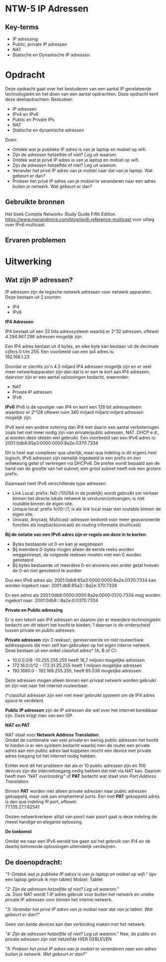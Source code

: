 # NTW-5 IP Adressen


## Key-terms

- IP adressing
- Public, private IP adressen
- NAT
- Statische en Dynamische IP adressen.


# Opdracht
Deze opdracht gaat over het bestuderen van een aantal IP gerelateerde technologieën en het doen van een aantal opdrachten.
Deze opdracht kent deze deelopdrachten:
Bestudeer:
- IP adressen
- IPv4 en IPv6
- Public en Private IPs
- NAT
- Statische en dynamische adressen

Doen:
- Ontdek wat je publieke IP adres is van je laptop en mobiel op wifi.
- Zijn de adressen hetzelfde of niet? Leg uit waarom.
- Ontdek wat je privé IP adres is van je laptop en mobiel op wifi.
- Zijn de adressen hetzelfde of niet? Leg uit waarom.
- Verander het privé IP adres van je mobiel naar dat van je laptop. Wat gebeurt er dan?
- Probeer het privé IP adres van je mobiel te veranderen naar een adres buiten je netwerk. Wat gebeurt er dan?


## Gebruikte bronnen
Het boek Comptia Network+ Study Guide Fifth Edition.
https://www.menandmice.com/blog/ipv6-reference-multicast voor uitleg over IPv6 multicast.
## Ervaren problemen


# Uitwerking

## Wat zijn IP adressen?
IP adressen zijn de logische netwerk adressen voor netwerk apparaten. Deze bestaan uit 2 soorten:
- IP4
- IPv6

**IP4 Adressen**

IP4 bestaat uit een 32 bits adressysteem waarbij er 2^32 adressen, oftewel 4.294.967.296 adressen mogelijk zijn.

Een IP4 adres bestaat uit 4 bytes, en elke byte kan bestaan uit de decimale cijfers 0 t/m 255. Een voorbeeld van een ip4 adres is:  
192.168.1.23

Doordat er slechts zo'n 4.3 miljard IP4 adressen mogelijk zijn en er veel meer netwerkapparaten zijn dan dat is er een te kort aan IP4 adressen, daarvoor zijn er een aantal oplossingen bedacht, waaronder: 
- NAT
- Private IP adressen
- IPv6

**IPv6**
IPv6 is de opvolger van IP4 en kent een 128 bit adressysteem waardoor er 2^128 oftewel ruim 340 miljard miljard miljard adressen mogelijk zijn. 

IPv6 kent een andere notering dan IP4 met daarin een aantal verbeteringen zoals het niet meer nodig zijn van private/public adressen, NAT. DHCP e.d., al worden deze ideeën wel gebruikt.
Een voorbeeld van een IPv6 adres is:   
2001:0db8:85a3:0000:0000:8a2e:0370:7334

Dit is heel wat complexer qua uiterlijk, maar qua indeling is dit ergens heel logisch, IPv6 adressen zijn namelijk ingedeeld in een prefix en een willekeurig getal of verkregen via DHCPv6. De prefex wordt bepaald aan de hand van de grootte van het subnet; een groot subnet heeft ook een grotere prefix.

Daarnaast heet IPv6 verschillende type adressen:
- Link Local: prefix: fe0::/10(/64 in de praktijk) wordt gebruikt om verkeer binnen het directe lokale netwerk  te versturen/ontvangen; is niet routable binnen de eigen site.
- Unique local: prefix fc00::/7, is als link local maar dan routable binnen de eigen site.
- Unicast, Anycast, Multicast: adressen bedoeld voor meer geavanceerde functies als loopback(unicast) en routing informatie (multicast)

**Bij de notatie van een IPv6 adres zijn er regels om deze in te korten:**
- Bytes bestaande uit 0-en kan je wegstrepen
- Bij meerdere 0-bytes mogen alleen de eerste reeks worden weggestreept, de volgende reeksen moeten met een 0 worden genoteerd
- Bij bytes bestaande uit meerdere 0-en alvorens een ander getal hoeven de 0-en niet genoteerd te worden


Dus een IPv6 adres als: 2001:0db8:85a3:0000:0000:8a2e:0370:7334 kan worden ingekort naar:
2001:db8:85a3:::8a2e:370:7334


En een adres als 2001:0db8:0000:0000:8a2e:0000:0370:7334 mag worden ingekort naar:
2001:0db8:::8a2e:0:0370:7334

**Private en Public adressing**

Er is een tekort aan IP4 adressen en daarom zijn er meerdere technologieën bedacht om dit tekort het hoofd te bieden; 1 daarvan is de onderscheid tussen private en public adressen.

**Private adressen** zijn 3 reeksen, gereserveerde en niet routeerbare addresspools die men zelf kan gebruiken op het eigen interne netwerk. Deze bestaan uit een enkel classfull adres* (A, B of C):
- 10.0.0.0/8 -10.255.255.255 heeft 16,7 miljoen mogelijke adressen
- 172.16.0.0/12 - 172.31.25.255 heeft 1 miljoen mogelijke adressen 
- 192.1680.0 - 192.168.255.255, heeft 65.536 mogelijke adressen.

Deze adressen mogen alleen binnen een privaat netwerk worden gebruikt en zijn niet naar het internet routeerbaar.

(*classfull adressen zijn een niet meer gebruikt systeem om de IP4 adres space te verdelen)

**Public IP adressen** zijn de IP adressen die wél over het internet bereikbaar zijn. Deze krijgt men van een ISP.  


**NAT en PAT**


NAT staat voor **Network Address Translation**.  
Omdat de combinatie van veel private en weinig public adressen het hoofd te bieden is er een systeem bedacht waarbij men de router een private adres aan een public adres laat koppelen mocht een device met private adres toegang tot het internet nodig hebben. 

Echter kent dit het probleem dat als er 10 public adressen zijn en 100 devices zijn die internettoegang nodig hebben dat niet via NAT kan. Daarom heeft men *"NAT overloading"* of **PAT** bedacht wat staat voor *Port Address Translation*.

Binnen **PAT** worden niet alleen private adressen naar public adressen gekoppeld, maar ook aan emphemeral ports. Een met **PAT** gekoppeld adres is dan qua indeling IP:port, oftewel:   
77.135.27.1:62541

Gezien netwerkverkeer altijd van poort naar poort gaat is deze indeling de meest handige en elegante oplossing.

**De toekomst**

Omdat we naar een IPv6 wereld toe gaan zal het gebruik van IP4 en de daarbij behorende oplossingen uiteindelijk verdwijnen.


## De doenopdracht:
*"1: Ontdek wat je publieke IP adres is van je laptop en mobiel op wifi."* 
(ipv een laptop gebruik ik mijn tablet)
Mobiel:
Tablet: 

*"2: Zijn de adressen hetzelfde of niet? Leg uit waarom."*  
Ja. 
Door NAT wordt 1 IP adres gebruik voor buiten het netwerk en unieke private IP adressen voor binnen het interne netwerk.

*"3: Verander het privé IP adres van je mobiel naar dat van je tablet. Wat gebeurt er dan?"*

Geen van beide devices kan dan verbinding maken met het netwerk.

*"4: Zijn de adressen hetzelfde of niet? Leg uit waarom."* 
Nee, de public en private adressen zijn niet hetzelfde HIER GEBLEVEN

*"5: Probeer het privé IP adres van je mobiel te veranderen naar een adres buiten je netwerk. Wat gebeurt er dan?"*




